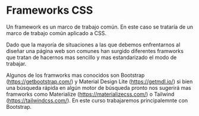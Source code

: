 # Frameworks CSS

Un framework es un marco de trabajo común. En este caso se trataría de un marco de trabajo común aplicado a CSS.

Dado que la mayoría de situaciones a las que debemos enfrentarnos al diseñar una página web son comunes han surgido diferentes framworks que tratan de hacernos mas sencillo y mas estandarizado el modo de trabajar.

Algunos de los framworks mas conocidos son Bootstrap (https://getbootstrap.com/) y Material Design Lite (https://getmdl.io/) si bien una búsqueda rápida en algún motor de búsqueda pronto nos sugerirá mas framworks como Materialize (https://materializecss.com/) o Tailwind (https://tailwindcss.com/). En este curso trabajaremos principalemnte con Bootstrap.